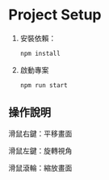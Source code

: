 # Project Setup

1. 安裝依賴：
   
   ```bash
   npm install
   
2. 啟動專案

    ```bash
   npm run start


## 操作說明

滑鼠右鍵：平移畫面  

滑鼠左鍵：旋轉視角  

滑鼠滾輪：縮放畫面  
